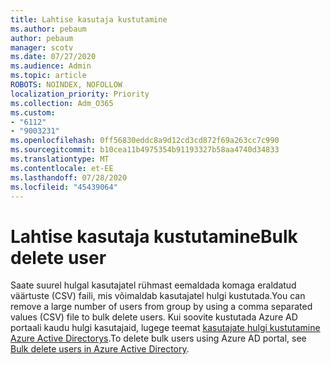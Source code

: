 ```yaml
---
title: Lahtise kasutaja kustutamine
ms.author: pebaum
author: pebaum
manager: scotv
ms.date: 07/27/2020
ms.audience: Admin
ms.topic: article
ROBOTS: NOINDEX, NOFOLLOW
localization_priority: Priority
ms.collection: Adm_O365
ms.custom:
- "6112"
- "9003231"
ms.openlocfilehash: 0ff56830eddc8a9d12cd3cd872f69a263cc7c990
ms.sourcegitcommit: b10cea11b4975354b91193327b58aa4740d34833
ms.translationtype: MT
ms.contentlocale: et-EE
ms.lasthandoff: 07/28/2020
ms.locfileid: "45439064"
---
```

# <a name="bulk-delete-user"></a><span data-ttu-id="16cf4-102">Lahtise kasutaja kustutamine</span><span class="sxs-lookup"><span data-stu-id="16cf4-102">Bulk delete user</span></span>

<span data-ttu-id="16cf4-103">Saate suurel hulgal kasutajatel rühmast eemaldada komaga eraldatud väärtuste (CSV) faili, mis võimaldab kasutajatel hulgi kustutada.</span><span class="sxs-lookup"><span data-stu-id="16cf4-103">You can remove a large number of users from group by using a comma separated values (CSV) file to bulk delete users.</span></span> <span data-ttu-id="16cf4-104">Kui soovite kustutada Azure AD portaali kaudu hulgi kasutajaid, lugege teemat [kasutajate hulgi kustutamine Azure Active Directorys](https://docs.microsoft.com/azure/active-directory/users-groups-roles/users-bulk-delete).</span><span class="sxs-lookup"><span data-stu-id="16cf4-104">To delete bulk users using Azure AD portal, see [Bulk delete users in Azure Active Directory](https://docs.microsoft.com/azure/active-directory/users-groups-roles/users-bulk-delete).</span></span>